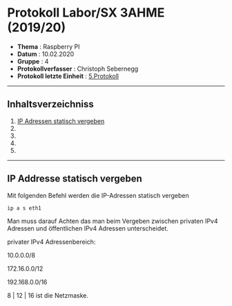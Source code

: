  # Protokoll Labor/SX 3AHME (2019/20) 

* **Thema** : Raspberry PI
* **Datum** : 10.02.2020 
* **Gruppe** : 4 
* **Protokollverfasser** : Christoph Sebernegg 
* **Protokoll letzte Einheit** : [5.Protokoll](https://github.com/HTLMechatronics/m17-3ahme-la1-sx/blob/sebchm17/sebchm17/protokolle/protokoll_2020-02-03_sebchm17.md) 

----------------------------------------------------------------------------------------------------------------------------------------------

## Inhaltsverzeichniss

1. [IP Adressen statisch vergeben](ip-adressen-statisch-vergeben)
1.
1.
1.
1.


----------------------------------------------------------------------------------------------------------------------------------------------

## IP Addresse statisch vergeben

Mit folgenden Befehl werden die IP-Adressen statisch vergeben

````bash
ip a s eth1
````

Man muss darauf Achten das man beim Vergeben zwischen privaten IPv4 Adressen und öffentlichen IPv4 Adressen unterscheidet.

privater IPv4 Adressenbereich:

10.0.0.0/8

172.16.0.0/12

192.168.0.0/16

8 | 12 | 16 ist die Netzmaske.
